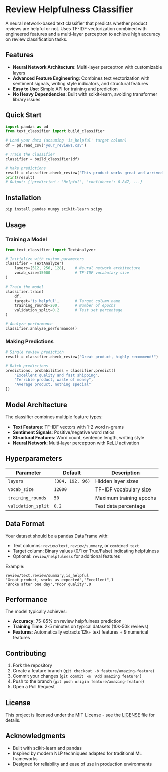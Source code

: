 # Review Helpfulness Classifier

A neural network-based text classifier that predicts whether product reviews are helpful or not. Uses TF-IDF vectorization combined with engineered features and a multi-layer perceptron to achieve high accuracy on review classification tasks.

## Features

- **Neural Network Architecture**: Multi-layer perceptron with customizable layers
- **Advanced Feature Engineering**: Combines text vectorization with sentiment signals, writing style indicators, and structural features
- **Easy to Use**: Simple API for training and prediction
- **No Heavy Dependencies**: Built with scikit-learn, avoiding transformer library issues

## Quick Start

```python
import pandas as pd
from text_classifier import build_classifier

# Load your data (assuming 'is_helpful' target column)
df = pd.read_csv('your_reviews.csv')

# Train the classifier
classifier = build_classifier(df)

# Make predictions
result = classifier.check_review("This product works great and arrived quickly!")
print(result)
# Output: {'prediction': 'Helpful', 'confidence': 0.847, ...}
```

## Installation

```bash
pip install pandas numpy scikit-learn scipy
```

## Usage

### Training a Model

```python
from text_classifier import TextAnalyzer

# Initialize with custom parameters
classifier = TextAnalyzer(
    layers=(512, 256, 128),    # Neural network architecture
    vocab_size=15000           # TF-IDF vocabulary size
)

# Train the model
classifier.train(
    df, 
    target='is_helpful',       # Target column name
    training_rounds=200,       # Number of epochs
    validation_split=0.2       # Test set percentage
)

# Analyze performance
classifier.analyze_performance()
```

### Making Predictions

```python
# Single review prediction
result = classifier.check_review("Great product, highly recommend!")

# Batch predictions
predictions, probabilities = classifier.predict([
    "Excellent quality and fast shipping",
    "Terrible product, waste of money",
    "Average product, nothing special"
])
```

## Model Architecture

The classifier combines multiple feature types:

- **Text Features**: TF-IDF vectors with 1-2 word n-grams
- **Sentiment Signals**: Positive/negative word ratios
- **Structural Features**: Word count, sentence length, writing style
- **Neural Network**: Multi-layer perceptron with ReLU activation

## Hyperparameters

| Parameter | Default | Description |
|-----------|---------|-------------|
| `layers` | `(384, 192, 96)` | Hidden layer sizes |
| `vocab_size` | `12000` | TF-IDF vocabulary size |
| `training_rounds` | `50` | Maximum training epochs |
| `validation_split` | `0.2` | Test data percentage |

## Data Format

Your dataset should be a pandas DataFrame with:
- Text columns: `review/text`, `review/summary`, or `combined_text`
- Target column: Binary values (0/1 or True/False) indicating helpfulness
- Optional: `review/helpfulness` for additional features

Example:
```csv
review/text,review/summary,is_helpful
"Great product, works as expected","Excellent",1
"Broke after one day","Poor quality",0
```

## Performance

The model typically achieves:
- **Accuracy**: 75-85% on review helpfulness prediction
- **Training Time**: 2-5 minutes on typical datasets (10k-50k reviews)
- **Features**: Automatically extracts 12k+ text features + 9 numerical features

## Contributing

1. Fork the repository
2. Create a feature branch (`git checkout -b feature/amazing-feature`)
3. Commit your changes (`git commit -m 'Add amazing feature'`)
4. Push to the branch (`git push origin feature/amazing-feature`)
5. Open a Pull Request

## License

This project is licensed under the MIT License - see the [LICENSE](LICENSE) file for details.

## Acknowledgments

- Built with scikit-learn and pandas
- Inspired by modern NLP techniques adapted for traditional ML frameworks
- Designed for reliability and ease of use in production environments
